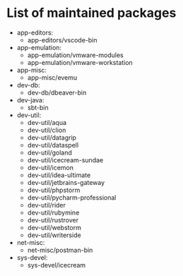 # List of maintained packages
- app-editors:
  - app-editors/vscode-bin
- app-emulation:
  - app-emulation/vmware-modules
  - app-emulation/vmware-workstation
- app-misc:
  - app-misc/evemu
- dev-db:
  - dev-db/dbeaver-bin
- dev-java:
  - sbt-bin
- dev-util:
  - dev-util/aqua
  - dev-util/clion
  - dev-util/datagrip
  - dev-util/dataspell
  - dev-util/goland
  - dev-util/icecream-sundae
  - dev-util/icemon
  - dev-util/idea-ultimate
  - dev-util/jetbrains-gateway
  - dev-util/phpstorm
  - dev-util/pycharm-professional
  - dev-util/rider
  - dev-util/rubymine
  - dev-util/rustrover
  - dev-util/webstorm
  - dev-util/writerside
- net-misc:
  - net-misc/postman-bin
- sys-devel:
  - sys-devel/icecream
